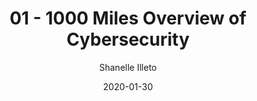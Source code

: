 ﻿---
date: "2020-01-30"
title: "01 - 1000 Miles Overview of Cybersecurity"

course: "Systems Security"
semester: "Spring"
year: 2020
author: "Shanelle Illeto"

slug: "1000 miles overview of cybersecurity"
navbar_active_link: "lectures"

summary: |
  1000 miles overview of cybersecurity.

slides: "/slides/spring2020/1000Miles.pdf"

has_page: false
---

